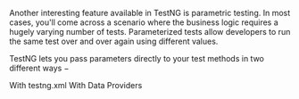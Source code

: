 Another interesting feature available in TestNG is parametric testing. In most cases, you'll come across a scenario where the business logic requires a hugely varying number of tests. Parameterized tests allow developers to run the same test over and over again using different values.

TestNG lets you pass parameters directly to your test methods in two different ways −

With testng.xml
With Data Providers